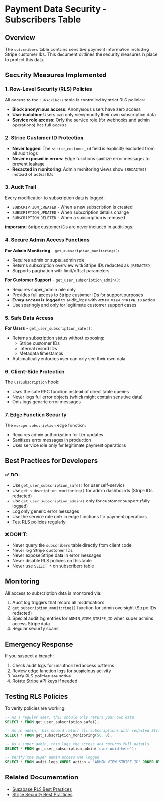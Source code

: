 # Payment Data Security - Subscribers Table

## Overview
The `subscribers` table contains sensitive payment information including Stripe customer IDs. This document outlines the security measures in place to protect this data.

## Security Measures Implemented

### 1. Row-Level Security (RLS) Policies
All access to the `subscribers` table is controlled by strict RLS policies:

- **Block anonymous access**: Anonymous users have zero access
- **User isolation**: Users can only view/modify their own subscription data
- **Service role access**: Only the service role (for webhooks and admin operations) has full access

### 2. Stripe Customer ID Protection
- **Never logged**: The `stripe_customer_id` field is explicitly excluded from all audit logs
- **Never exposed in errors**: Edge functions sanitize error messages to prevent leakage
- **Redacted in monitoring**: Admin monitoring views show `[REDACTED]` instead of actual IDs

### 3. Audit Trail
Every modification to subscription data is logged:
- `SUBSCRIPTION_CREATED` - When a new subscription is created
- `SUBSCRIPTION_UPDATED` - When subscription details change
- `SUBSCRIPTION_DELETED` - When a subscription is removed

**Important**: Stripe customer IDs are never included in audit logs.

### 4. Secure Admin Access Functions

**For Admin Monitoring** - `get_subscription_monitoring()`:
- Requires admin or super_admin role
- Returns subscription overview with Stripe IDs redacted as `[REDACTED]`
- Supports pagination with limit/offset parameters

**For Customer Support** - `get_user_subscription_admin()`:
- Requires super_admin role only
- Provides full access to Stripe customer IDs for support purposes
- **Every access is logged** to audit_logs with `ADMIN_VIEW_STRIPE_ID` action
- Use sparingly and only for legitimate customer support cases

### 5. Safe Data Access
**For Users** - `get_user_subscription_safe()`:
- Returns subscription status without exposing:
  - Stripe customer IDs
  - Internal record IDs
  - Metadata timestamps
- Automatically enforces user can only see their own data

### 6. Client-Side Protection
The `useSubscription` hook:
- Uses the safe RPC function instead of direct table queries
- Never logs full error objects (which might contain sensitive data)
- Only logs generic error messages

### 7. Edge Function Security
The `manage-subscription` edge function:
- Requires admin authorization for tier updates
- Sanitizes error messages in production
- Uses service role only for legitimate payment operations

## Best Practices for Developers

### ✅ DO:
- Use `get_user_subscription_safe()` for user self-service
- Use `get_subscription_monitoring()` for admin dashboards (Stripe IDs redacted)
- Use `get_user_subscription_admin()` only for customer support (fully logged)
- Log only generic error messages
- Use the service role only in edge functions for payment operations
- Test RLS policies regularly

### ❌ DON'T:
- Never query the `subscribers` table directly from client code
- Never log Stripe customer IDs
- Never expose Stripe data in error messages
- Never disable RLS policies on this table
- Never use `SELECT *` on subscribers table

## Monitoring

All access to subscription data is monitored via:
1. Audit log triggers that record all modifications
2. `get_subscription_monitoring()` function for admin oversight (Stripe IDs redacted)
3. Special audit log entries for `ADMIN_VIEW_STRIPE_ID` when super admins access Stripe data
4. Regular security scans

## Emergency Response

If you suspect a breach:
1. Check audit logs for unauthorized access patterns
2. Review edge function logs for suspicious activity
3. Verify RLS policies are active
4. Rotate Stripe API keys if needed

## Testing RLS Policies

To verify policies are working:
```sql
-- As a regular user, this should only return your own data
SELECT * FROM get_user_subscription_safe();

-- As an admin, this should return all subscriptions with redacted Stripe IDs
SELECT * FROM get_subscription_monitoring(50, 0);

-- As a super admin, this logs the access and returns full details
SELECT * FROM get_user_subscription_admin('user-uuid-here');

-- Verify the super admin access was logged
SELECT * FROM audit_logs WHERE action = 'ADMIN_VIEW_STRIPE_ID' ORDER BY created_at DESC LIMIT 5;
```

## Related Documentation
- [Supabase RLS Best Practices](https://supabase.com/docs/guides/auth/row-level-security)
- [Stripe Security Best Practices](https://stripe.com/docs/security)
